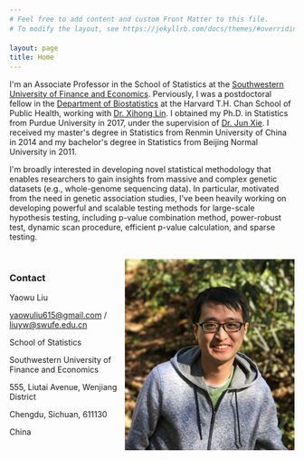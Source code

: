 ```yaml
---
# Feel free to add content and custom Front Matter to this file.
# To modify the layout, see https://jekyllrb.com/docs/themes/#overriding-theme-defaults

layout: page
title: Home
---
```



I'm an Associate Professor in the School of Statistics at the [Southwestern University of Finance and Economics](https://e.swufe.edu.cn/). Perviously, I was a postdoctoral fellow in the [Department of Biostatistics](https://www.hsph.harvard.edu/biostatistics/) at the Harvard T.H. Chan School of Public Health, working with [Dr. Xihong Lin](https://content.sph.harvard.edu/xlin/). I obtained my Ph.D. in Statistics from Purdue University in 2017, under the supervision of [Dr. Jun Xie](https://www.stat.purdue.edu/~junxie/). I received my master's degree in Statistics from Renmin University of China in 2014 and my bachelor's degree in Statistics from Beijing Normal University in 2011.


I'm broadly interested in developing novel statistical methodology that enables researchers to gain insights from massive and complex genetic datasets (e.g., whole-genome sequencing data). In particular, motivated from the need in genetic association studies, I've been heavily working on developing powerful and scalable testing methods for large-scale hypothesis testing, including p-value combination method, power-robust test, dynamic scan procedure, efficient p-value calculation, and sparse testing.




<br>

<img align="right" width="300" height="337" src="https://raw.githubusercontent.com/yaowuliu/yaowuliu.github.io/master/assets/yaowuliu.jpg">

### Contact

Yaowu Liu

[yaowuliu615@gmail.com]() / [liuyw@swufe.edu.cn]()

School of Statistics

Southwestern University of Finance and Economics

555, Liutai Avenue, Wenjiang District

Chengdu, Sichuan, 611130

China





